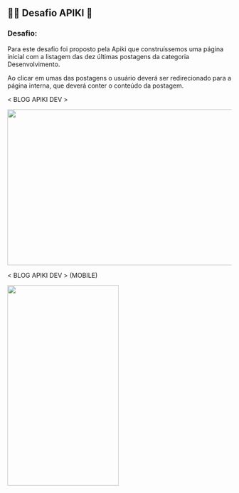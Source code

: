 ## :student: Desafio APIKI :rocket:

### Desafio:

Para este desafio foi proposto pela Apiki que construíssemos uma página inicial com a listagem das dez últimas postagens da categoria Desenvolvimento.

Ao clicar em umas das postagens o usuário deverá ser redirecionado para a página interna, que deverá conter o conteúdo da postagem.

&lt; BLOG APIKI DEV &gt;

<img src="https://user-images.githubusercontent.com/21336683/114648030-796a7b80-9cb4-11eb-9cf5-e0ebadb5ad45.gif" width="800" height="350" />

&lt; BLOG APIKI DEV &gt; (MOBILE)

<img src="https://user-images.githubusercontent.com/21336683/114713612-af851b00-9d07-11eb-8bb9-0588158feb18.gif" width="250" height="450" />
